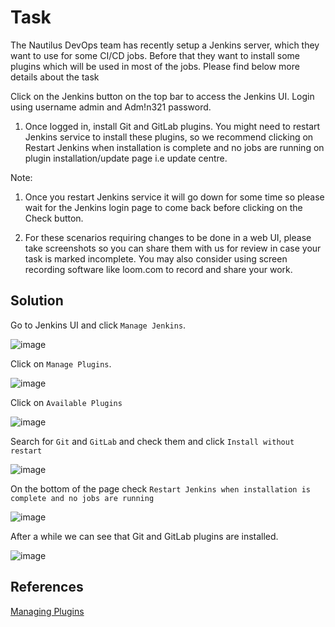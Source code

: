 # Task
The Nautilus DevOps team has recently setup a Jenkins server, which they want to use for some CI/CD jobs. Before that they want to install some plugins which will be used in most of the jobs. Please find below more details about the task

Click on the Jenkins button on the top bar to access the Jenkins UI. Login using username admin and Adm!n321 password.

1. Once logged in, install Git and GitLab plugins. You might need to restart Jenkins service to install these plugins, so we recommend clicking on Restart Jenkins when installation is complete and no jobs are running on plugin installation/update page i.e update centre.

Note:

1. Once you restart Jenkins service it will go down for some time so please wait for the Jenkins login page to come back before clicking on the Check button.

2. For these scenarios requiring changes to be done in a web UI, please take screenshots so you can share them with us for review in case your task is marked incomplete. You may also consider using screen recording software like loom.com to record and share your work.
## Solution
Go to Jenkins UI and click `Manage Jenkins`.

![image](https://github.com/AdamLisicki/kodekloud-engineer/assets/96197101/e61be96b-55e4-42ce-aab3-bb4419ac5a1c)

Click on `Manage Plugins`.

![image](https://github.com/AdamLisicki/kodekloud-engineer/assets/96197101/9985bb4d-7c89-49c7-9a59-b1813b3f9f2b)

Click on `Available Plugins`

![image](https://github.com/AdamLisicki/kodekloud-engineer/assets/96197101/6647aee6-fe16-440f-965f-ff39c2820e80)

Search for `Git` and `GitLab` and check them and click `Install without restart`

![image](https://github.com/AdamLisicki/kodekloud-engineer/assets/96197101/8b5dff1c-dcbf-47b0-a180-4c7b27750db3)

On the bottom of the page check `Restart Jenkins when installation is complete and no jobs are running`

![image](https://github.com/AdamLisicki/kodekloud-engineer/assets/96197101/16a1275f-44df-400c-a359-ed95a93f28cd)

After a while we can see that Git and GitLab plugins are installed.

![image](https://github.com/AdamLisicki/kodekloud-engineer/assets/96197101/28ab9180-78d4-4c9c-8a95-be31b9c4bae3)



## References

[Managing Plugins](https://www.jenkins.io/doc/book/managing/plugins/)
